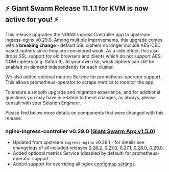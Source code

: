 ## :zap: Giant Swarm Release 11.1.1 for KVM is now active for you! :zap:

This release upgrades the NGINX Ingress Controller app to upstream ingress-nginx v0.29.0. Among multiple improvements, this upgrade comes with a **breaking change** - default SSL ciphers no longer include AES-CBC based ciphers since they are considered weak. As a side effect, this also drops SSL support for old browsers and clients which do not support AES-GCM ciphers (e.g. Safari 9). At your own risk, weak ciphers can still be enabled on demand independently for each cluster.

We also added optional metrics Service for prometheus-operator support. This allows prometheus-operator to scrape metrics to monitor the app.

To ensure a smooth upgrade and migration experience, and for additional questions you may have in relation to these changes, as always, please consult with your Solution Engineer.

Please find below more details on components that were changed with this release.

### nginx-ingress-controller v0.29.0 ([Giant Swarm App v1.5.0](https://github.com/giantswarm/nginx-ingress-controller-app/blob/master/CHANGELOG.md#v150-2020-02-18))

- Updated from upstream `ingress-nginx` v0.26.1 - for details see changelogs of all included releases [0.26.2](https://github.com/kubernetes/ingress-nginx/releases/tag/nginx-0.26.2), [0.27.0](https://github.com/kubernetes/ingress-nginx/releases/tag/nginx-0.27.0), [0.27.1](https://github.com/kubernetes/ingress-nginx/releases/tag/nginx-0.27.1), [0.28.0](https://github.com/kubernetes/ingress-nginx/releases/tag/nginx-0.28.0), [0.29.0](https://github.com/kubernetes/ingress-nginx/releases/tag/nginx-0.29.0).
- Added optional metrics Service (disabled by default) for prometheus-operator support.
- Added support for overriding all nginx [configmap settings](https://github.com/kubernetes/ingress-nginx/blob/master/docs/user-guide/nginx-configuration/configmap.md#configuration-options).
